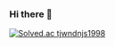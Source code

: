 ### Hi there 👋
[![Solved.ac
tjwndnjs1998](http://mazassumnida.wtf/api/v2/generate_badge?boj={tjwndnjs1998})](https://solved.ac/{tjwndnjs1998})

<!--
**Joowon-Seo/Joowon-Seo** is a ✨ _special_ ✨ repository because its `README.md` (this file) appears on your GitHub profile.

Here are some ideas to get you started:

- 🔭 I’m currently working on ...
- 🌱 I’m currently learning ...
- 👯 I’m looking to collaborate on ...
- 🤔 I’m looking for help with ...
- 💬 Ask me about ...
- 📫 How to reach me: ...
- 😄 Pronouns: ...
- ⚡ Fun fact: ...
-->

